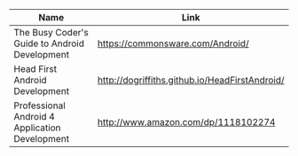 Name | Link
------------ | ------------- 
The Busy Coder's Guide to Android Development | https://commonsware.com/Android/
Head First Android Development | http://dogriffiths.github.io/HeadFirstAndroid/
Professional Android 4 Application Development | http://www.amazon.com/dp/1118102274

